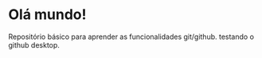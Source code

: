 # Olá mundo!
 Repositório básico para aprender as funcionalidades git/github.
 testando o github desktop.
